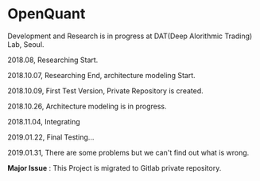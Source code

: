 # OpenQuant
Development and Research is in progress at DAT(Deep Alorithmic Trading) Lab, Seoul.

2018.08, Researching Start.

2018.10.07, Researching End, architecture modeling Start.

2018.10.09, First Test Version, Private Repository is created.

2018.10.26, Architecture modeling is in progress.

2018.11.04, Integrating

2019.01.22, Final Testing...

2019.01.31, There are some problems but we can't find out what is wrong.

**Major Issue** : This Project is migrated to Gitlab private repository.
